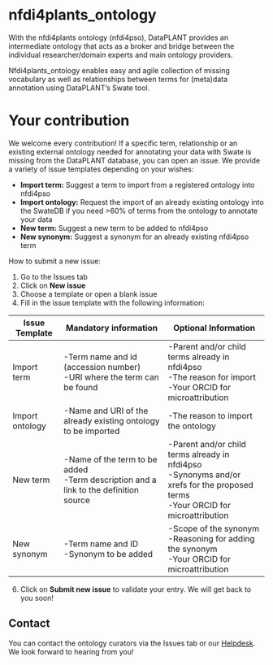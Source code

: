# nfdi4plants_ontology 

With the nfdi4plants ontology (nfdi4pso), DataPLANT provides an intermediate ontology that acts as a broker and bridge between the individual researcher/domain experts and main ontology providers.  

Nfdi4plants_ontology enables easy and agile collection of missing vocabulary as well as relationships between terms for (meta)data annotation using DataPLANT’s Swate tool. 

# Your contribution

We welcome every contribution! If a specific term, relationship or an existing external ontology needed for annotating your data with Swate is missing from the DataPLANT database, you can open an issue. We provide a variety of issue templates depending on your wishes: 

- **Import term:** Suggest a term to import from a registered ontology into nfdi4pso
- **Import ontology:** Request the import of an already existing ontology into the SwateDB if you need >60% of terms from the ontology to annotate your data 
- **New term:** Suggest a new term to be added to nfdi4pso
- **New synonym:** Suggest a synonym for an already existing nfdi4pso term


How to submit a new issue:

1. Go to the Issues tab 
2. Click on **New issue** 
3. Choose a template or open a blank issue 
4. Fill in the issue template with the following information:

| **Issue Template** | **Mandatory information** | **Optional Information** |
| --- | --- | --- |
| Import term | -Term name and id (accession number)<br/>  -URI where the term can be found  | -Parent and/or child terms already in nfdi4pso<br/>  -The reason for import<br/>  -Your ORCID for microattribution |
| Import ontology | -Name and URI of the already existing ontology to be imported | -The reason to import the ontology |
| New term | -Name of the term to be added<br/> -Term description and a link to the definition source | -Parent and/or child terms already in nfdi4pso<br/> -Synonyms and/or xrefs for the proposed terms<br/> -Your ORCID for microattribution<br/>
| New synonym | -Term name and ID<br/> -Synonym to be added | -Scope of the synonym<br/> -Reasoning for adding the synonym<br/> -Your ORCID for microattribution | 

6. Click on **Submit new issue** to validate your entry. We will get back to you soon!


## Contact  
You can contact the ontology curators via the Issues tab or our [Helpdesk](https://helpdesk.nfdi4plants.org/). We look forward to hearing from you!
